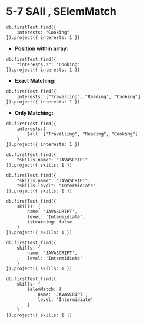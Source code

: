# 5-7 $All , $ElemMatch

```
db.firstTest.find({
    interests: "Cooking"
}).project({ interests: 1 })
```

- **Position within array:**

```
db.firstTest.find({
    "interests.2": "Cooking"
}).project({ interests: 1 })
```

- **Exact Matching:**

```
db.firstTest.find({
    interests: ["Travelling", "Reading", "Cooking"]
}).project({ interests: 1 })
```

- **Only Matching:**

```
db.firstTest.find({
    interests:{
        $all: ["Travelling", "Reading", "Cooking"]
    }
}).project({ interests: 1 })
```

```
db.firstTest.find({
    "skills.name": "JAVASCRIPT"
}).project({ skills: 1 })
```

```
db.firstTest.find({
    "skills.name": "JAVASCRIPT",
    "skills.level": "Intermidiate"
}).project({ skills: 1 })
```

```
db.firstTest.find({
    skills: {
        name: 'JAVASCRIPT',
        level: 'Intermidiate',
        isLearning: false
    }
}).project({ skills: 1 })
```

```
db.firstTest.find({
    skills: {
        name: 'JAVASCRIPT',
        level: 'Intermidiate'
    }
}).project({ skills: 1 })
```

```
db.firstTest.find({
    skills: {
        $elemMatch: {
            name: 'JAVASCRIPT',
            level: 'Intermidiate'
        }
    }
}).project({ skills: 1 })
```
